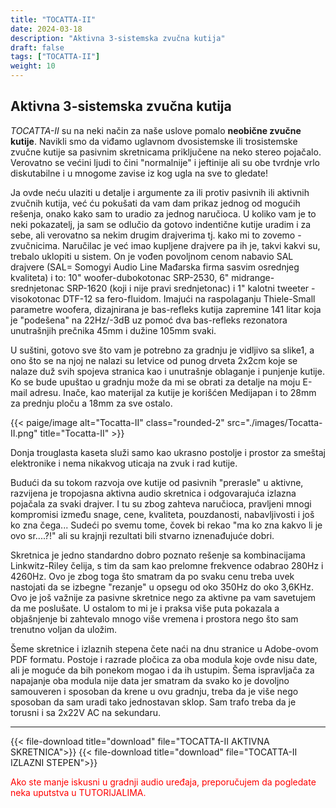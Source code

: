 ```yaml
---
title: "TOCATTA-II"
date: 2024-03-18
description: "Aktivna 3-sistemska zvučna kutija"
draft: false
tags: ["TOCATTA-II"]
weight: 10
---
```

## Aktivna 3-sistemska zvučna kutija

*TOCATTA-II* su na neki način za naše uslove pomalo **neobične zvučne kutije**. Navikli smo da viđamo uglavnom dvosistemske ili trosistemske zvučne kutije sa pasivnim skretnicama priključene na neko stereo pojačalo. Verovatno se većini ljudi to čini "normalnije" i jeftinije ali su obe tvrdnje vrlo diskutabilne i u mnogome zavise iz kog ugla na sve to gledate!

Ja ovde neću ulaziti u detalje i argumente za ili protiv pasivnih ili aktivnih zvučnih kutija, već ću pokušati da vam dam prikaz jednog od mogućih rešenja, onako kako sam to uradio za jednog naručioca. U koliko vam je to neki pokazatelj, ja sam se odlučio da gotovo indentične kutije uradim i za sebe, ali verovatno sa nekim drugim drajverima tj. kako mi to zovemo - zvučnicima. Naručilac je već imao kupljene drajvere pa ih je, takvi kakvi su, trebalo uklopiti u sistem. On je vođen povoljnom cenom nabavio SAL drajvere (SAL= Somogyi Audio Line Mađarska firma sasvim osrednjeg kvaliteta) i to: 10" woofer-dubokotonac SRP-2530, 6" midrange-srednjetonac SRP-1620 (koji i nije pravi srednjetonac) i 1" kalotni tweeter -visokotonac DTF-12 sa fero-fluidom. Imajući na raspolaganju Thiele-Small parametre woofera, dizajnirana je bas-refleks kutija zapremine 141 litar koja je "podešena" na 22Hz/-3dB uz pomoć dva bas-refleks rezonatora unutrašnjih prečnika 45mm i dužine 105mm svaki.

U suštini, gotovo sve što vam je potrebno za gradnju je vidljivo sa slike1, a ono što se na njoj ne nalazi su letvice od punog drveta 2x2cm koje se nalaze duž svih spojeva stranica kao i unutrašnje oblaganje i punjenje kutije. Ko se bude upuštao u gradnju može da mi se obrati za detalje na moju E-mail adresu. Inače, kao materijal za kutije je korišćen Medijapan i to 28mm za prednju ploču a 18mm za sve ostalo.

<p>{{< paige/image alt="Tocatta-II" class="rounded-2" src="./images/Tocatta-II.png" title="Tocatta-II" >}}</p>

Donja trouglasta kaseta služi samo kao ukrasno postolje i prostor za smeštaj elektronike i nema nikakvog uticaja na zvuk i rad kutije.

Budući da su tokom razvoja ove kutije od pasivnih "prerasle" u aktivne, razvijena je tropojasna aktivna audio skretnica i odgovarajuća izlazna pojačala za svaki drajver. I tu su zbog zahteva naručioca, pravljeni mnogi kompromisi između snage, cene, kvaliteta, pouzdanosti, nabavljivosti i još ko zna čega... Sudeći po svemu tome, čovek bi rekao "ma ko zna kakvo li je ovo sr....?!" ali su krajnji rezultati bili stvarno iznenađujuće dobri.

Skretnica je jedno standardno dobro poznato rešenje sa kombinacijama Linkwitz-Riley čelija, s tim da sam kao prelomne frekvence odabrao 280Hz i 4260Hz. Ovo je zbog toga što smatram da po svaku cenu treba uvek nastojati da se izbegne "rezanje" u opsegu od oko 350Hz do oko 3,6KHz. Ovo je još važnije za pasivne skretnice nego za aktivne pa vam savetujem da me poslušate. U ostalom to mi je i praksa više puta pokazala a objašnjenje bi zahtevalo mnogo više vremena i prostora nego što sam trenutno voljan da uložim.

Šeme skretnice i izlaznih stepena čete naći na dnu stranice u Adobe-ovom PDF formatu. Postoje i razrade pločica za oba modula koje ovde nisu date, ali je moguće da bih ponekom mogao i da ih ustupim. Šema ispravljača za napajanje oba modula nije data jer smatram da svako ko je dovoljno samouveren i sposoban da krene u ovu gradnju, treba da je više nego sposoban da sam uradi tako jednostavan sklop. Sam trafo treba da je torusni i sa 2x22V AC na sekundaru.
<hr>

{{< file-download title="download" file="TOCATTA-II AKTIVNA SKRETNICA">}}
{{< file-download title="download" file="TOCATTA-II IZLAZNI STEPEN">}}

<p style="color: red;" class="text-center">Ako ste manje iskusni u gradnji audio uređaja, preporučujem da pogledate neka uputstva u TUTORIJALIMA.</p>
